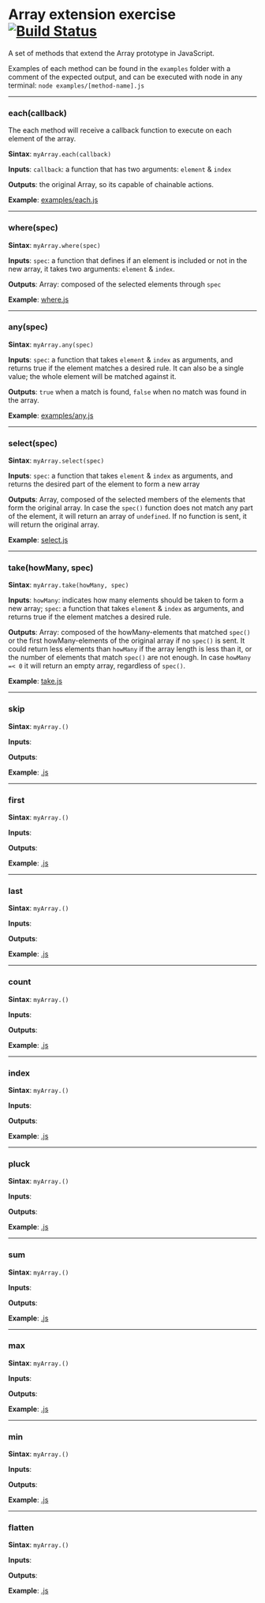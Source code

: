 # Array extension exercise [![Build Status](https://travis-ci.org/islas27/array-ext-exercise.svg?branch=dev)](https://travis-ci.org/islas27/array-ext-exercise)
A set of methods that extend the Array prototype in JavaScript.

Examples of each method can be found in the `examples` folder with a comment of the expected output, and can be executed with node in any terminal: `node examples/[method-name].js`

---

### each(callback)
The each method will receive a callback function to execute on each element of the array.

**Sintax**: `myArray.each(callback) `

**Inputs**: `callback`: a function that has two arguments: `element` & `index`

**Outputs**: the original Array, so its capable of chainable actions.

**Example**: [examples/each.js](examples/each.js)

----

### where(spec)
**Sintax**: `myArray.where(spec)`

**Inputs**: `spec`: a function that defines if an element is included or not in the new array, it takes two arguments: `element` & `index`.

**Outputs**: Array: composed of the selected elements through `spec`

**Example**: [where.js](examples/where.js)

----

### any(spec)
**Sintax**: `myArray.any(spec)`

**Inputs**: `spec`: a function that takes `element` & `index` as arguments, and returns true if the element matches a desired rule. It can also be a single value; the whole element will be matched against it.

**Outputs**: `true` when a match is found, `false` when no match was found in the array.

**Example**: [examples/any.js](examples/any.js)

----

### select(spec)
**Sintax**: `myArray.select(spec)`

**Inputs**: `spec`: a function that takes `element` & `index` as arguments, and returns the desired part of the element to form a new array

**Outputs**: Array, composed of the selected members of the elements that form the original array. In case the `spec()` function does not match any part of the element, it will return an array of `undefined`. If no function is sent, it will return the original array.

**Example**: [select.js](examples/select.js)

----

### take(howMany, spec)
**Sintax**: `myArray.take(howMany, spec)`

**Inputs**: `howMany`: indicates how many elements should be taken to form a new array; `spec`: a function that takes `element` & `index` as arguments, and returns true if the element matches a desired rule.

**Outputs**: Array: composed of the howMany-elements that matched `spec()` or the first howMany-elements of the original array if no `spec()` is sent. It could return less elements than `howMany` if the array length is less than it, or the number of elements that match `spec()` are not enough. In case `howMany =< 0` it will return an empty array, regardless of `spec()`.

**Example**: [take.js](examples/take.js)

----

### skip
**Sintax**: `myArray.()`

**Inputs**:

**Outputs**:

**Example**: [.js](examples/.js)

----

### first
**Sintax**: `myArray.()`

**Inputs**:

**Outputs**:

**Example**: [.js](examples/.js)

----

### last
**Sintax**: `myArray.()`

**Inputs**:

**Outputs**:

**Example**: [.js](examples/.js)

----

### count
**Sintax**: `myArray.()`

**Inputs**:

**Outputs**:

**Example**: [.js](examples/.js)

----

### index
**Sintax**: `myArray.()`

**Inputs**:

**Outputs**:

**Example**: [.js](examples/.js)

----

### pluck
**Sintax**: `myArray.()`

**Inputs**:

**Outputs**:

**Example**: [.js](examples/.js)

----

### sum
**Sintax**: `myArray.()`

**Inputs**:

**Outputs**:

**Example**: [.js](examples/.js)

----

### max
**Sintax**: `myArray.()`

**Inputs**:

**Outputs**:

**Example**: [.js](examples/.js)

----

### min
**Sintax**: `myArray.()`

**Inputs**:

**Outputs**:

**Example**: [.js](examples/.js)

----

### flatten
**Sintax**: `myArray.()`

**Inputs**:

**Outputs**:

**Example**: [.js](examples/.js)
